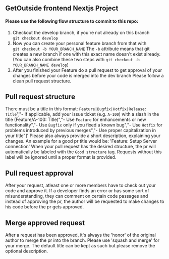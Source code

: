 ## GetOutside frontend Nextjs Project
#### Please use the following flow structure to commit to this repo:
1. Checkout the develop branch, if you're not already on this branch<br/>
`git checkout develop`<br/>
2. Now you can create your personal feature branch from that with<br/>
`git checkout -b YOUR_BRANCH_NAME`
The `-b` attribute means that git creates a new branch if one with this exact name doesn't exist already.<br/>
   (You can also combine these two steps with `git checkout -b YOUR_BRANCH_NAME develop`)<br/>
3. After you finished your Feature do a pull request to get approval of your changes before your code is merged into the dev branch
Please follow a clean pull request structure.

## Pull request structure
There must be a title in this format: `Feature|Bugfix|Hotfix|Release: Title`","- If applicable, add your issue ticket (e.g. `A-100`) with a slash in the title (Feature/A-100: Title)","- Use `Feature` for enhancements or new functionality","- Use `Bugfix` only if you fixed a known bug","- Use `Hotfix` for problems introduced by previous merges","- Use proper capitalization in your title"]'
Please also always provide a short description, explaining your changes.
An example for a good pr title would be: 'Feature: Setup Server connection'
When your pull request has the desired structure, the pr will automatically be labeled with the `Good structure` tag. Requests without this label
will be ignored until a proper format is provided.

## Pull request approval
After your request, atleast one or more members have to check out your code and approve it. If a developer finds an error or has some sort of
misunderstanding, they can comment on certain code passages and instead of approving the pr, the author will be requested to make changes to his code
before the pr gets approved.

## Merge approved request
After a request has been approved, it's always the 'honor' of the original author to merge the pr into the branch. Please use 'squash and merge' for
your merge. The default title can be kept as such but please remove the optional description.
